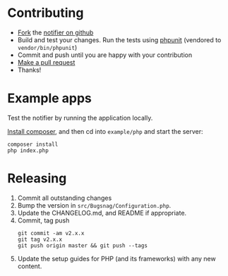 Contributing
============

-   [Fork](https://help.github.com/articles/fork-a-repo) the [notifier on github](https://github.com/bugsnag/bugsnag-laravel)
-   Build and test your changes. Run the tests using [phpunit](https://phpunit.de) (vendored to `vendor/bin/phpunit`)
-   Commit and push until you are happy with your contribution
-   [Make a pull request](https://help.github.com/articles/using-pull-requests)
-   Thanks!

Example apps
============

Test the notifier by running the application locally.

[Install composer](http://getcomposer.org/doc/01-basic-usage.md), and then cd into `example/php` and start the server:

    composer install
    php index.php


Releasing
=========

1. Commit all outstanding changes
2. Bump the version in `src/Bugsnag/Configuration.php`.
3. Update the CHANGELOG.md, and README if appropriate.
4. Commit, tag push
    ```
    git commit -am v2.x.x
    git tag v2.x.x
    git push origin master && git push --tags
    ```
5. Update the setup guides for PHP (and its frameworks) with any new content.
